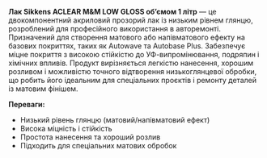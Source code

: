 **Лак Sikkens ACLEAR M&M LOW GLOSS об’ємом 1 літр** — це двокомпонентний акриловий прозорий лак із низьким рівнем глянцю, розроблений для професійного використання в авторемонті. Призначений для створення матового або напівматового ефекту на базових покриттях, таких як Autowave та Autobase Plus. Забезпечує міцне покриття з високою стійкістю до УФ-випромінювання, подряпин і хімічних впливів. Продукт вирізняється легкістю нанесення, хорошим розливом і можливістю точного відтворення низькоглянцевої обробки, що робить його ідеальним для спеціальних проєктів і ремонту деталей із матовим фінішем.

**Переваги:**

- Низький рівень глянцю (матовий/напівматовий ефект)
- Висока міцність і стійкість
- Простота нанесення та хороший розлив
- Підходить для спеціальних матових обробок
